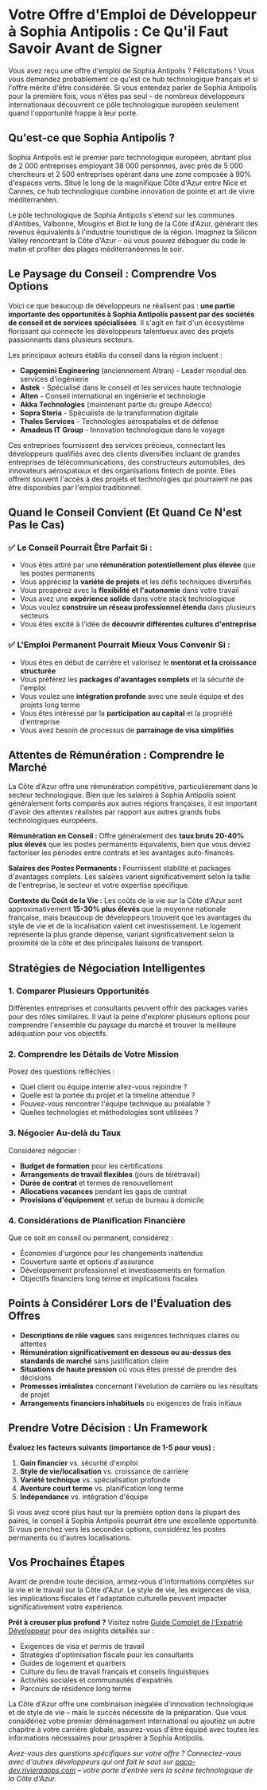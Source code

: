 # Votre Offre d'Emploi de Développeur à Sophia Antipolis : Ce Qu'il Faut Savoir Avant de Signer

Vous avez reçu une offre d'emploi de Sophia Antipolis ? Félicitations ! Vous vous demandez probablement ce qu'est ce hub technologique français et si l'offre mérite d'être considérée. Si vous entendez parler de Sophia Antipolis pour la première fois, vous n'êtes pas seul – de nombreux développeurs internationaux découvrent ce pôle technologique européen seulement quand l'opportunité frappe à leur porte.

## Qu'est-ce que Sophia Antipolis ?

Sophia Antipolis est le premier parc technologique européen, abritant plus de 2 000 entreprises employant 38 000 personnes, avec près de 5 000 chercheurs et 2 500 entreprises opérant dans une zone composée à 90% d'espaces verts. Situé le long de la magnifique Côte d'Azur entre Nice et Cannes, ce hub technologique combine innovation de pointe et art de vivre méditerranéen.

Le pôle technologique de Sophia Antipolis s'étend sur les communes d'Antibes, Valbonne, Mougins et Biot le long de la Côte d'Azur, générant des revenus équivalents à l'industrie touristique de la région. Imaginez la Silicon Valley rencontrant la Côte d'Azur – où vous pouvez déboguer du code le matin et profiter des plages méditerranéennes le soir.

## Le Paysage du Conseil : Comprendre Vos Options

Voici ce que beaucoup de développeurs ne réalisent pas : **une partie importante des opportunités à Sophia Antipolis passent par des sociétés de conseil et de services spécialisées**. Il s'agit en fait d'un écosystème florissant qui connecte les développeurs talentueux avec des projets passionnants dans plusieurs secteurs.

Les principaux acteurs établis du conseil dans la région incluent :

- **Capgemini Engineering** (anciennement Altran) - Leader mondial des services d'ingénierie
- **Astek** - Spécialisé dans le conseil et les services haute technologie
- **Alten** - Conseil international en ingénierie et technologie
- **Akka Technologies** (maintenant partie du groupe Adecco)
- **Sopra Steria** - Spécialiste de la transformation digitale
- **Thales Services** - Technologies aérospatiales et de défense
- **Amadeus IT Group** - Innovation technologique dans le voyage

Ces entreprises fournissent des services précieux, connectant les développeurs qualifiés avec des clients diversifiés incluant de grandes entreprises de télécommunications, des constructeurs automobiles, des innovateurs aérospatiaux et des organisations fintech de pointe. Elles offrent souvent l'accès à des projets et technologies qui pourraient ne pas être disponibles par l'emploi traditionnel.

## Quand le Conseil Convient (Et Quand Ce N'est Pas le Cas)

### ✅ **Le Conseil Pourrait Être Parfait Si :**
- Vous êtes attiré par une **rémunération potentiellement plus élevée** que les postes permanents
- Vous appréciez la **variété de projets** et les défis techniques diversifiés
- Vous prospérez avec la **flexibilité et l'autonomie** dans votre travail
- Vous avez une **expérience solide** dans votre stack technologique
- Vous voulez **construire un réseau professionnel étendu** dans plusieurs secteurs
- Vous êtes excité à l'idée de **découvrir différentes cultures d'entreprise**

### ✅ **L'Emploi Permanent Pourrait Mieux Vous Convenir Si :**
- Vous êtes en début de carrière et valorisez le **mentorat et la croissance structurée**
- Vous préférez les **packages d'avantages complets** et la sécurité de l'emploi
- Vous voulez une **intégration profonde** avec une seule équipe et des projets long terme
- Vous êtes intéressé par la **participation au capital** et la propriété d'entreprise
- Vous avez besoin de processus de **parrainage de visa simplifiés**

## Attentes de Rémunération : Comprendre le Marché

La Côte d'Azur offre une rémunération compétitive, particulièrement dans le secteur technologique. Bien que les salaires à Sophia Antipolis soient généralement forts comparés aux autres régions françaises, il est important d'avoir des attentes réalistes par rapport aux autres grands hubs technologiques européens.

**Rémunération en Conseil :**
Offre généralement des **taux bruts 20-40% plus élevés** que les postes permanents équivalents, bien que vous deviez factoriser les périodes entre contrats et les avantages auto-financés.

**Salaires des Postes Permanents :**
Fournissent stabilité et packages d'avantages complets. Les salaires varient significativement selon la taille de l'entreprise, le secteur et votre expertise spécifique.

**Contexte du Coût de la Vie :**
Les coûts de la vie sur la Côte d'Azur sont approximativement **15-30% plus élevés** que la moyenne nationale française, mais beaucoup de développeurs trouvent que les avantages du style de vie et de la localisation valent cet investissement. Le logement représente la plus grande dépense, variant significativement selon la proximité de la côte et des principales liaisons de transport.

## Stratégies de Négociation Intelligentes

### 1. **Comparer Plusieurs Opportunités**
Différentes entreprises et consultants peuvent offrir des packages variés pour des rôles similaires. Il vaut la peine d'explorer plusieurs options pour comprendre l'ensemble du paysage du marché et trouver la meilleure adéquation pour vos objectifs.

### 2. **Comprendre les Détails de Votre Mission**
Posez des questions réfléchies :
- Quel client ou équipe interne allez-vous rejoindre ?
- Quelle est la portée du projet et la timeline attendue ?
- Pouvez-vous rencontrer l'équipe technique au préalable ?
- Quelles technologies et méthodologies sont utilisées ?

### 3. **Négocier Au-delà du Taux**
Considérez négocier :
- **Budget de formation** pour les certifications
- **Arrangements de travail flexibles** (jours de télétravail)
- **Durée de contrat** et termes de renouvellement
- **Allocations vacances** pendant les gaps de contrat
- **Provisions d'équipement** et setup de bureau à domicile

### 4. **Considérations de Planification Financière**
Que ce soit en conseil ou permanent, considérez :
- Économies d'urgence pour les changements inattendus
- Couverture santé et options d'assurance
- Développement professionnel et investissements en formation
- Objectifs financiers long terme et implications fiscales

## Points à Considérer Lors de l'Évaluation des Offres

- **Descriptions de rôle vagues** sans exigences techniques claires ou attentes
- **Rémunération significativement en dessous ou au-dessus des standards de marché** sans justification claire
- **Situations de haute pression** où vous êtes pressé de prendre des décisions
- **Promesses irréalistes** concernant l'évolution de carrière ou les résultats de projet
- **Arrangements financiers inhabituels** ou exigences de frais initiaux

## Prendre Votre Décision : Un Framework

**Évaluez les facteurs suivants (importance de 1-5 pour vous) :**

1. **Gain financier** vs. sécurité d'emploi
2. **Style de vie/localisation** vs. croissance de carrière
3. **Variété technique** vs. spécialisation profonde
4. **Aventure court terme** vs. planification long terme
5. **Indépendance** vs. intégration d'équipe

Si vous avez scoré plus haut sur la première option dans la plupart des paires, le conseil à Sophia Antipolis pourrait être une excellente opportunité. Si vous penchez vers les secondes options, considérez les postes permanents ou d'autres localisations.

## Vos Prochaines Étapes

Avant de prendre toute décision, armez-vous d'informations complètes sur la vie et le travail sur la Côte d'Azur. Le style de vie, les exigences de visa, les implications fiscales et l'adaptation culturelle peuvent impacter significativement votre expérience.

**Prêt à creuser plus profond ?** Visitez notre [Guide Complet de l'Expatrié Développeur](https://paca-dev.rivieraapps.com) pour des insights détaillés sur :
- Exigences de visa et permis de travail
- Stratégies d'optimisation fiscale pour les consultants
- Guides de logement et quartiers
- Culture du lieu de travail français et conseils linguistiques
- Activités sociales et communautés d'expatriés
- Parcours de résidence long terme

La Côte d'Azur offre une combinaison inégalée d'innovation technologique et de style de vie – mais le succès nécessite de la préparation. Que vous considériez votre premier déménagement international ou ajoutiez un autre chapitre à votre carrière globale, assurez-vous d'être équipé avec toutes les informations nécessaires pour prospérer à Sophia Antipolis.

*Avez-vous des questions spécifiques sur votre offre ? Connectez-vous avec d'autres développeurs qui ont fait le saut sur [paca-dev.rivieraapps.com](https://paca-dev.rivieraapps.com) – votre porte d'entrée vers la scène technologique de la Côte d'Azur.*